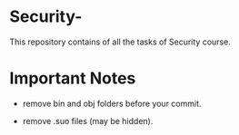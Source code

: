 # Security-
This repository contains of all the tasks of Security course.

# Important Notes
- remove bin and obj folders before your commit.

- remove .suo files (may be hidden).
